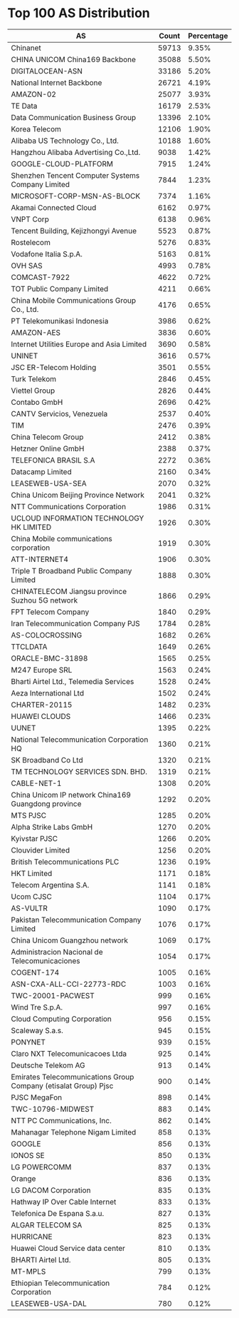 # Top 100 AS Distribution
| AS | Count | Percentage |
|----|----|----|
| Chinanet | 59713 | 9.35% |
| CHINA UNICOM China169 Backbone | 35088 | 5.50% |
| DIGITALOCEAN-ASN | 33186 | 5.20% |
| National Internet Backbone | 26721 | 4.19% |
| AMAZON-02 | 25077 | 3.93% |
| TE Data | 16179 | 2.53% |
| Data Communication Business Group | 13396 | 2.10% |
| Korea Telecom | 12106 | 1.90% |
| Alibaba US Technology Co., Ltd. | 10188 | 1.60% |
| Hangzhou Alibaba Advertising Co.,Ltd. | 9038 | 1.42% |
| GOOGLE-CLOUD-PLATFORM | 7915 | 1.24% |
| Shenzhen Tencent Computer Systems Company Limited | 7844 | 1.23% |
| MICROSOFT-CORP-MSN-AS-BLOCK | 7374 | 1.16% |
| Akamai Connected Cloud | 6162 | 0.97% |
| VNPT Corp | 6138 | 0.96% |
| Tencent Building, Kejizhongyi Avenue | 5523 | 0.87% |
| Rostelecom | 5276 | 0.83% |
| Vodafone Italia S.p.A. | 5163 | 0.81% |
| OVH SAS | 4993 | 0.78% |
| COMCAST-7922 | 4622 | 0.72% |
| TOT Public Company Limited | 4211 | 0.66% |
| China Mobile Communications Group Co., Ltd. | 4176 | 0.65% |
| PT Telekomunikasi Indonesia | 3986 | 0.62% |
| AMAZON-AES | 3836 | 0.60% |
| Internet Utilities Europe and Asia Limited | 3690 | 0.58% |
| UNINET | 3616 | 0.57% |
| JSC ER-Telecom Holding | 3501 | 0.55% |
| Turk Telekom | 2846 | 0.45% |
| Viettel Group | 2826 | 0.44% |
| Contabo GmbH | 2696 | 0.42% |
| CANTV Servicios, Venezuela | 2537 | 0.40% |
| TIM | 2476 | 0.39% |
| China Telecom Group | 2412 | 0.38% |
| Hetzner Online GmbH | 2388 | 0.37% |
| TELEFONICA BRASIL S.A | 2272 | 0.36% |
| Datacamp Limited | 2160 | 0.34% |
| LEASEWEB-USA-SEA | 2070 | 0.32% |
| China Unicom Beijing Province Network | 2041 | 0.32% |
| NTT Communications Corporation | 1986 | 0.31% |
| UCLOUD INFORMATION TECHNOLOGY HK LIMITED | 1926 | 0.30% |
| China Mobile communications corporation | 1919 | 0.30% |
| ATT-INTERNET4 | 1906 | 0.30% |
| Triple T Broadband Public Company Limited | 1888 | 0.30% |
| CHINATELECOM Jiangsu province Suzhou 5G network | 1866 | 0.29% |
| FPT Telecom Company | 1840 | 0.29% |
| Iran Telecommunication Company PJS | 1784 | 0.28% |
| AS-COLOCROSSING | 1682 | 0.26% |
| TTCLDATA | 1649 | 0.26% |
| ORACLE-BMC-31898 | 1565 | 0.25% |
| M247 Europe SRL | 1563 | 0.24% |
| Bharti Airtel Ltd., Telemedia Services | 1528 | 0.24% |
| Aeza International Ltd | 1502 | 0.24% |
| CHARTER-20115 | 1482 | 0.23% |
| HUAWEI CLOUDS | 1466 | 0.23% |
| UUNET | 1395 | 0.22% |
| National Telecommunication Corporation HQ | 1360 | 0.21% |
| SK Broadband Co Ltd | 1320 | 0.21% |
| TM TECHNOLOGY SERVICES SDN. BHD. | 1319 | 0.21% |
| CABLE-NET-1 | 1308 | 0.20% |
| China Unicom IP network China169 Guangdong province | 1292 | 0.20% |
| MTS PJSC | 1285 | 0.20% |
| Alpha Strike Labs GmbH | 1270 | 0.20% |
| Kyivstar PJSC | 1266 | 0.20% |
| Clouvider Limited | 1256 | 0.20% |
| British Telecommunications PLC | 1236 | 0.19% |
| HKT Limited | 1171 | 0.18% |
| Telecom Argentina S.A. | 1141 | 0.18% |
| Ucom CJSC | 1104 | 0.17% |
| AS-VULTR | 1090 | 0.17% |
| Pakistan Telecommunication Company Limited | 1076 | 0.17% |
| China Unicom Guangzhou network | 1069 | 0.17% |
| Administracion Nacional de Telecomunicaciones | 1054 | 0.17% |
| COGENT-174 | 1005 | 0.16% |
| ASN-CXA-ALL-CCI-22773-RDC | 1003 | 0.16% |
| TWC-20001-PACWEST | 999 | 0.16% |
| Wind Tre S.p.A. | 997 | 0.16% |
| Cloud Computing Corporation | 956 | 0.15% |
| Scaleway S.a.s. | 945 | 0.15% |
| PONYNET | 939 | 0.15% |
| Claro NXT Telecomunicacoes Ltda | 925 | 0.14% |
| Deutsche Telekom AG | 913 | 0.14% |
| Emirates Telecommunications Group Company (etisalat Group) Pjsc | 900 | 0.14% |
| PJSC MegaFon | 898 | 0.14% |
| TWC-10796-MIDWEST | 883 | 0.14% |
| NTT PC Communications, Inc. | 862 | 0.14% |
| Mahanagar Telephone Nigam Limited | 858 | 0.13% |
| GOOGLE | 856 | 0.13% |
| IONOS SE | 850 | 0.13% |
| LG POWERCOMM | 837 | 0.13% |
| Orange | 836 | 0.13% |
| LG DACOM Corporation | 835 | 0.13% |
| Hathway IP Over Cable Internet | 833 | 0.13% |
| Telefonica De Espana S.a.u. | 827 | 0.13% |
| ALGAR TELECOM SA | 825 | 0.13% |
| HURRICANE | 823 | 0.13% |
| Huawei Cloud Service data center | 810 | 0.13% |
| BHARTI Airtel Ltd. | 805 | 0.13% |
| MT-MPLS | 799 | 0.13% |
| Ethiopian Telecommunication Corporation | 784 | 0.12% |
| LEASEWEB-USA-DAL | 780 | 0.12% |

